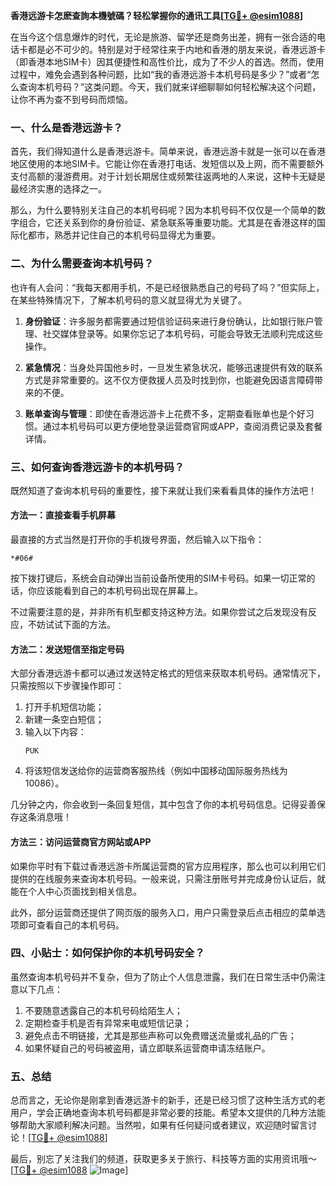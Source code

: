 **香港远游卡怎麽查詢本機號碼？轻松掌握你的通讯工具[[TG💪+ @esim1088](https://t.me/s/esim1088)]**

在当今这个信息爆炸的时代，无论是旅游、留学还是商务出差，拥有一张合适的电话卡都是必不可少的。特别是对于经常往来于内地和香港的朋友来说，香港远游卡（即香港本地SIM卡）因其便捷性和高性价比，成为了不少人的首选。然而，使用过程中，难免会遇到各种问题，比如“我的香港远游卡本机号码是多少？”或者“怎么查询本机号码？”这类问题。今天，我们就来详细聊聊如何轻松解决这个问题，让你不再为查不到号码而烦恼。

### 一、什么是香港远游卡？

首先，我们得知道什么是香港远游卡。简单来说，香港远游卡就是一张可以在香港地区使用的本地SIM卡。它能让你在香港打电话、发短信以及上网，而不需要额外支付高额的漫游费用。对于计划长期居住或频繁往返两地的人来说，这种卡无疑是最经济实惠的选择之一。

那么，为什么要特别关注自己的本机号码呢？因为本机号码不仅仅是一个简单的数字组合，它还关系到你的身份验证、紧急联系等重要功能。尤其是在香港这样的国际化都市，熟悉并记住自己的本机号码显得尤为重要。

### 二、为什么需要查询本机号码？

也许有人会问：“我每天都用手机，不是已经很熟悉自己的号码了吗？”但实际上，在某些特殊情况下，了解本机号码的意义就显得尤为关键了。

1. **身份验证**：许多服务都需要通过短信验证码来进行身份确认，比如银行账户管理、社交媒体登录等。如果你忘记了本机号码，可能会导致无法顺利完成这些操作。
   
2. **紧急情况**：当身处异国他乡时，一旦发生紧急状况，能够迅速提供有效的联系方式是非常重要的。这不仅方便救援人员及时找到你，也能避免因语言障碍带来的不便。

3. **账单查询与管理**：即使在香港远游卡上花费不多，定期查看账单也是个好习惯。通过本机号码可以更方便地登录运营商官网或APP，查阅消费记录及套餐详情。

### 三、如何查询香港远游卡的本机号码？

既然知道了查询本机号码的重要性，接下来就让我们来看看具体的操作方法吧！

#### 方法一：直接查看手机屏幕
最直接的方式当然是打开你的手机拨号界面，然后输入以下指令：
```
*#06#
```
按下拨打键后，系统会自动弹出当前设备所使用的SIM卡号码。如果一切正常的话，你应该能看到自己的本机号码出现在屏幕上。

不过需要注意的是，并非所有机型都支持这种方法。如果你尝试之后发现没有反应，不妨试试下面的方法。

#### 方法二：发送短信至指定号码
大部分香港远游卡都可以通过发送特定格式的短信来获取本机号码。通常情况下，只需按照以下步骤操作即可：

1. 打开手机短信功能；
2. 新建一条空白短信；
3. 输入以下内容：
   ```
   PUK
   ```
4. 将该短信发送给你的运营商客服热线（例如中国移动国际服务热线为10086）。

几分钟之内，你会收到一条回复短信，其中包含了你的本机号码信息。记得妥善保存这条消息哦！

#### 方法三：访问运营商官方网站或APP
如果你平时有下载过香港远游卡所属运营商的官方应用程序，那么也可以利用它们提供的在线服务来查询本机号码。一般来说，只需注册账号并完成身份认证后，就能在个人中心页面找到相关信息。

此外，部分运营商还提供了网页版的服务入口，用户只需登录后点击相应的菜单选项即可查看自己的本机号码。

### 四、小贴士：如何保护你的本机号码安全？

虽然查询本机号码并不复杂，但为了防止个人信息泄露，我们在日常生活中仍需注意以下几点：

1. 不要随意透露自己的本机号码给陌生人；
2. 定期检查手机是否有异常来电或短信记录；
3. 避免点击不明链接，尤其是那些声称可以免费赠送流量或礼品的广告；
4. 如果怀疑自己的号码被盗用，请立即联系运营商申请冻结账户。

### 五、总结

总而言之，无论你是刚拿到香港远游卡的新手，还是已经习惯了这种生活方式的老用户，学会正确地查询本机号码都是非常必要的技能。希望本文提供的几种方法能够帮助大家顺利解决问题。当然啦，如果有任何疑问或者建议，欢迎随时留言讨论！[[TG💪+ @esim1088](https://t.me/s/esim1088)]

最后，别忘了关注我们的频道，获取更多关于旅行、科技等方面的实用资讯哦～[[TG💪+ @esim1088](https://t.me/s/esim1088) ![Image](https://i.postimg.cc/4NQfJmqS/Snipaste-2025-05-13-00-14-12.png)]